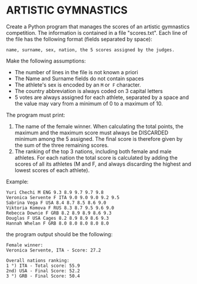 # ARTISTIC GYMNASTICS

Create a Python program that manages the scores of an artistic gymnastics competition. The information is
contained in a file "scores.txt". Each line of the file has the following format (fields separated by space):

    name, surname, sex, nation, the 5 scores assigned by the judges.

Make the following assumptions:

- The number of lines in the file is not known a priori
- The Name and Surname fields do not contain spaces
- The athlete's sex is encoded by an `M` or` F` character.
- The country abbreviation is always coded on 3 capital letters
- 5 votes are always assigned for each athlete, separated by a space and the value may vary
  from a minimum of 0 to a maximum of 10.

The program must print:

1. The name of the female winner. When calculating the total points, the maximum and the maximum score must always be DISCARDED
   minimum among the 5 assigned. The final score is therefore given by the sum of the three remaining scores.
2. The ranking of the top 3 nations, including both female and male athletes. For each nation the total score is
   calculated by adding the scores of all its athletes (M and F, and always discarding the highest and lowest scores
   of each athlete).

Example:

    Yuri Chechi M ENG 9.3 8.9 9.7 9.7 9.8
    Veronica Servente F ITA 9.0 9.0 9.0 9.2 9.5
    Sabrina Vega F USA 8.4 8.7 8.5 8.6 9.0
    Viktoria Komova F RUS 8.3 8.7 9.5 9.6 9.0
    Rebecca Downie F GRB 8.2 8.9 8.9 8.6 9.3
    Douglas F USA Cages 8.2 8.9 8.9 8.6 9.3
    Hannah Whelan F GRB 8.0 8.0 8.0 8.0 8.0

the program output should be the following:

    Female winner:
    Veronica Servente, ITA - Score: 27.2
    
    Overall nations ranking:
    1 °) ITA - Total score: 55.9
    2nd) USA - Final Score: 52.2
    3 °) GRB - Final Score: 50.4 